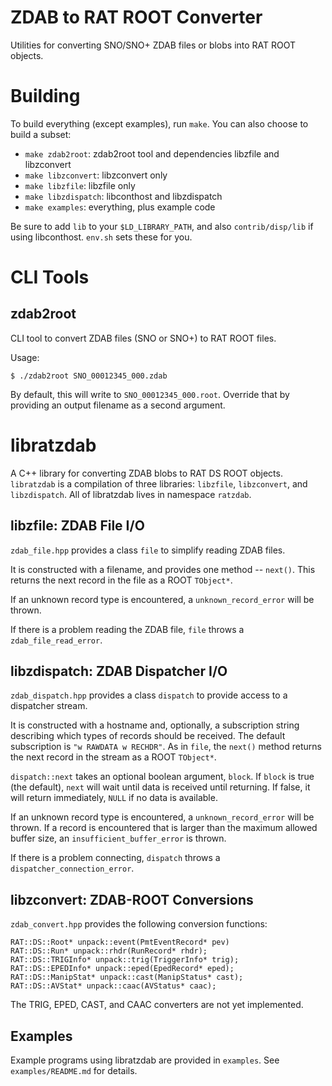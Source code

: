 ZDAB to RAT ROOT Converter
==========================
Utilities for converting SNO/SNO+ ZDAB files or blobs into RAT ROOT objects.

Building
========
To build everything (except examples), run `make`. You can also choose to build a subset:

* `make zdab2root`: zdab2root tool and dependencies libzfile and libzconvert
* `make libzconvert`: libzconvert only
* `make libzfile`: libzfile only
* `make libzdispatch`: libconthost and libzdispatch
* `make examples`: everything, plus example code

Be sure to add `lib` to your `$LD_LIBRARY_PATH`, and also `contrib/disp/lib` if using libconthost. `env.sh` sets these for you. 

CLI Tools
=========
zdab2root
---------
CLI tool to convert ZDAB files (SNO or SNO+) to RAT ROOT files.

Usage:

    $ ./zdab2root SNO_00012345_000.zdab

By default, this will write to `SNO_00012345_000.root`. Override that by providing an output filename as a second argument.

libratzdab
==========
A C++ library for converting ZDAB blobs to RAT DS ROOT objects. `libratzdab` is a compilation of three libraries: `libzfile`, `libzconvert`, and `libzdispatch`. All of libratzdab lives in namespace `ratzdab`.

libzfile: ZDAB File I/O
-----------------------
`zdab_file.hpp` provides a class `file` to simplify reading ZDAB files.

It is constructed with a filename, and provides one method -- `next()`. This returns the next record in the file as a ROOT `TObject*`.

If an unknown record type is encountered, a `unknown_record_error` will be thrown.

If there is a problem reading the ZDAB file, `file` throws a `zdab_file_read_error`.

libzdispatch: ZDAB Dispatcher I/O
---------------------------------
`zdab_dispatch.hpp` provides a class `dispatch` to provide access to a dispatcher stream.

It is constructed with a hostname and, optionally, a subscription string describing which types of records should be received. The default subscription is `"w RAWDATA w RECHDR"`. As in `file`, the `next()` method returns the next record in the stream as a ROOT `TObject*`.

`dispatch::next` takes an optional boolean argument, `block`. If `block` is true (the default), `next` will wait until data is received until returning. If false, it will return immediately, `NULL` if no data is available.

If an unknown record type is encountered, a `unknown_record_error` will be thrown. If a record is encountered that is larger than the maximum allowed buffer size, an `insufficient_buffer_error` is thrown.

If there is a problem connecting, `dispatch` throws a `dispatcher_connection_error`.

libzconvert: ZDAB-ROOT Conversions
----------------------------------
`zdab_convert.hpp` provides the following conversion functions:

    RAT::DS::Root* unpack::event(PmtEventRecord* pev)
    RAT::DS::Run* unpack::rhdr(RunRecord* rhdr);
    RAT::DS::TRIGInfo* unpack::trig(TriggerInfo* trig);
    RAT::DS::EPEDInfo* unpack::eped(EpedRecord* eped);
    RAT::DS::ManipStat* unpack::cast(ManipStatus* cast);
    RAT::DS::AVStat* unpack::caac(AVStatus* caac);

The TRIG, EPED, CAST, and CAAC converters are not yet implemented.

Examples
--------
Example programs using libratzdab are provided in `examples`. See `examples/README.md` for details.

